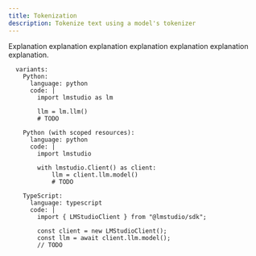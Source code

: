 ```yaml
---
title: Tokenization
description: Tokenize text using a model's tokenizer
---
```


Explanation explanation explanation explanation explanation explanation explanation.

```lms_code_snippet
  variants:
    Python:
      language: python
      code: |
        import lmstudio as lm

        llm = lm.llm()
        # TODO

    Python (with scoped resources):
      language: python
      code: |
        import lmstudio

        with lmstudio.Client() as client:
            llm = client.llm.model()
            # TODO

    TypeScript:
      language: typescript
      code: |
        import { LMStudioClient } from "@lmstudio/sdk";

        const client = new LMStudioClient();
        const llm = await client.llm.model();
        // TODO

```
